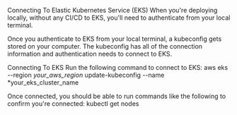 Connecting To Elastic Kubernetes Service (EKS)
When you're deploying locally, without any CI/CD to EKS, you'll need to authenticate from your local terminal.

Once you authenticate to EKS from your local terminal, a kubeconfig gets stored on your computer. The kubeconfig has all of the connection information and authentication needs to connect to EKS.

Connecting To EKS
Run the following command to connect to EKS: aws eks --region *your_aws_region* update-kubeconfig --name *your_eks_cluster_name

Once connected, you should be able to run commands like the following to confirm you're connected: kubectl get nodes